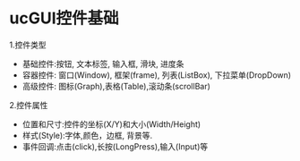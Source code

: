 # ucGUI控件基础

1.控件类型

- 基础控件:按钮, 文本标签, 输入框, 滑块, 进度条
- 容器控件: 窗口(Window), 框架(frame), 列表(ListBox), 下拉菜单(DropDown)
- 高级控件: 图标(Graph),表格(Table),滚动条(scrollBar)

2.控件属性

- 位置和尺寸:控件的坐标(X/Y)和大小(Width/Height)
- 样式(Style):字体,颜色，边框, 背景等.
- 事件回调:点击(click),长按(LongPress),输入(Input)等
